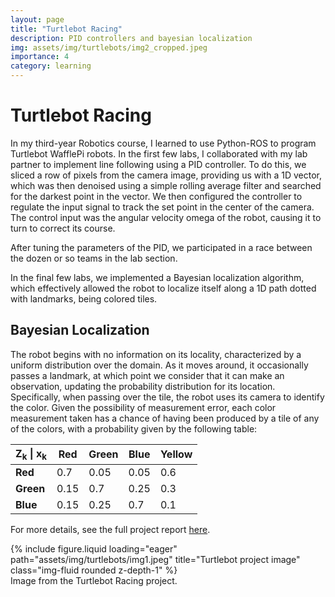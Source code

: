 ```yaml
---
layout: page
title: "Turtlebot Racing"
description: PID controllers and bayesian localization
img: assets/img/turtlebots/img2_cropped.jpeg
importance: 4
category: learning
---
```


# Turtlebot Racing

In my third-year Robotics course, I learned to use Python-ROS to program Turtlebot WafflePi robots. In the first few labs, I collaborated with my lab partner to implement line following using a PID controller. To do this, we sliced a row of pixels from the camera image, providing us with a 1D vector, which was then denoised using a simple rolling average filter and searched for the darkest point in the vector. We then configured the controller to regulate the input signal to track the set point in the center of the camera. The control input was the angular velocity omega of the robot, causing it to turn to correct its course.

After tuning the parameters of the PID, we participated in a race between the dozen or so teams in the lab section.

In the final few labs, we implemented a Bayesian localization algorithm, which effectively allowed the robot to localize itself along a 1D path dotted with landmarks, being colored tiles.

## Bayesian Localization

The robot begins with no information on its locality, characterized by a uniform distribution over the domain. As it moves around, it occasionally passes a landmark, at which point we consider that it can make an observation, updating the probability distribution for its location. Specifically, when passing over the tile, the robot uses its camera to identify the color. Given the possibility of measurement error, each color measurement taken has a chance of having been produced by a tile of any of the colors, with a probability given by the following table:

| Z<sub>k</sub> \| x<sub>k</sub> | Red  | Green | Blue  | Yellow |
|--------------------|-------|-------|-------|--------|
| **Red**           | 0.7   | 0.05  | 0.05  | 0.6    |
| **Green**         | 0.15  | 0.7   | 0.25  | 0.3    |
| **Blue**          | 0.15  | 0.25  | 0.7   | 0.1    |

For more details, see the full project report [here](assets/pdf/ROB301_Lab_Report.pdf).

<div class="row">
    <div class="col-sm mt-3 mt-md-0">
        {% include figure.liquid loading="eager" path="assets/img/turtlebots/img1.jpeg" title="Turtlebot project image" class="img-fluid rounded z-depth-1" %}
    </div>
</div>
<div class="caption">
    Image from the Turtlebot Racing project.
</div>
